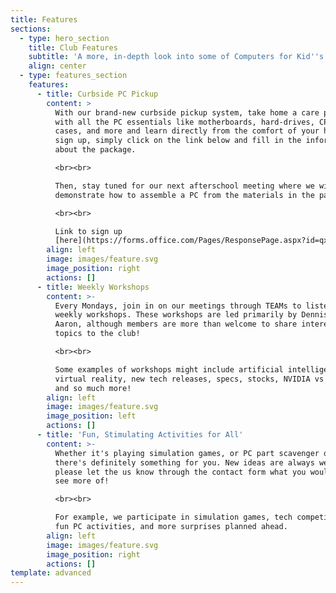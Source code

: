 ```yaml
---
title: Features
sections:
  - type: hero_section
    title: Club Features
    subtitle: 'A more, in-depth look into some of Computers for Kid''s functions'
    align: center
  - type: features_section
    features:
      - title: Curbside PC Pickup
        content: >
          With our brand-new curbside pickup system, take home a care package
          with all the PC essentials like motherboards, hard-drives, CPUs,
          cases, and more and learn directly from the comfort of your home! To
          sign up, simply click on the link below and fill in the information
          about the package. 

          <br><br>

          Then, stay tuned for our next afterschool meeting where we will
          demonstrate how to assemble a PC from the materials in the package!

          <br><br>

          Link to sign up
          [here](https://forms.office.com/Pages/ResponsePage.aspx?id=qxqZ1-C_6EaDFd7YfRIuYz1w9KqV5DVLoFDMqxkyER1UMVdJTE1JQlQ0T1kyMVdIWDJYMDVJSTlaQi4u)
        align: left
        image: images/feature.svg
        image_position: right
        actions: []
      - title: Weekly Workshops
        content: >-
          Every Mondays, join in on our meetings through TEAMs to listen in our
          weekly workshops. These workshops are led primarily by Dennis and
          Aaron, although members are more than welcome to share interesting
          topics to the club! 

          <br><br>

          Some examples of workshops might include artificial intelligence,
          virtual reality, new tech releases, specs, stocks, NVIDIA vs Intel,
          and so much more!
        align: left
        image: images/feature.svg
        image_position: left
        actions: []
      - title: 'Fun, Stimulating Activities for All'
        content: >-
          Whether it's playing simulation games, or PC part scavenger quests,
          there's definitely something for you. New ideas are always welcome, so
          please let the us know through the contact form what you would like to
          see more of!

          <br><br>

          For example, we participate in simulation games, tech competitions,
          fun PC activities, and more surprises planned ahead.
        align: left
        image: images/feature.svg
        image_position: right
        actions: []
template: advanced
---
```

